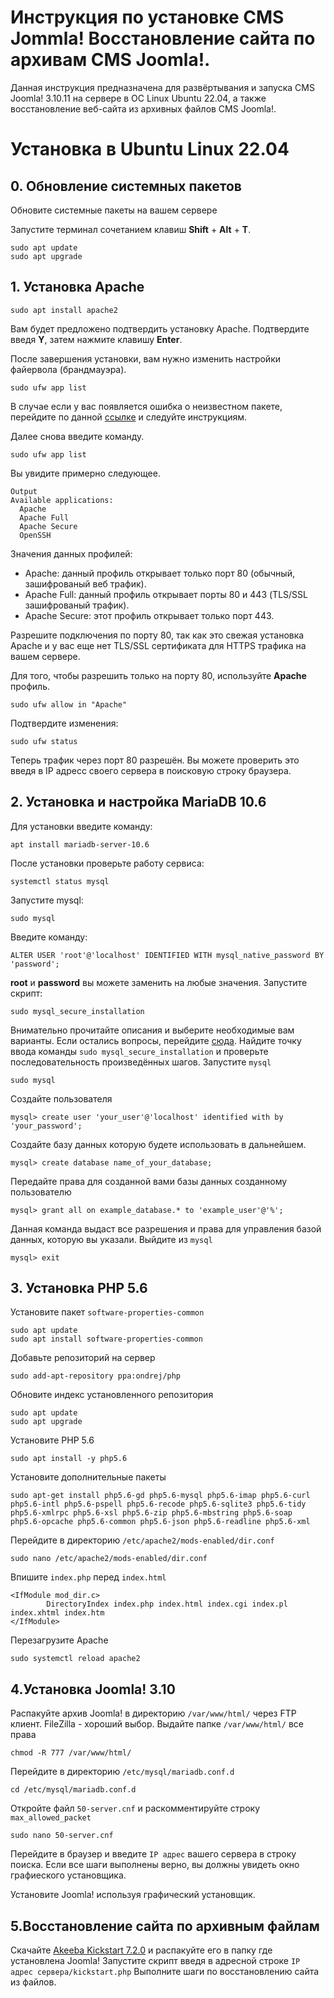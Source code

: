 # Инструкция по установке CMS Jommla! Восстановление сайта по архивам CMS Joomla!.
Данная инструкция предназначена для развёртывания и запуска CMS Joomla! 3.10.11 на сервере в ОС Linux Ubuntu 22.04, а также восстановление веб-сайта из архивных файлов CMS Joomla!.
# Установка в Ubuntu Linux 22.04
## 0. Обновление системных пакетов
Обновите системные пакеты на вашем сервере

Запустите терминал сочетанием клавиш __Shift__ + __Alt__ + __T__.
```
sudo apt update
sudo apt upgrade
```
## 1. Установка Apache
```
sudo apt install apache2
```
Вам будет предложено подтвердить установку Apache. Подтвердите введя __Y__, затем нажмите клавишу __Enter__.

После завершения установки, вам нужно изменить настройки файервола (брандмауэра).
```
sudo ufw app list
```
В случае если у вас появляется ошибка о неизвестном пакете, перейдите по данной [ссылке](https://phoenixnap.com/kb/configure-firewall-with-ufw-on-ubuntu) и следуйте инструкциям.

Далее снова введите команду.
```
sudo ufw app list
```
Вы увидите примерно следующее.
```
Output
Available applications:
  Apache
  Apache Full
  Apache Secure
  OpenSSH
```
Значения данных профилей:
* Apache: данный профиль открывает только порт 80 (обычный, зашифрованый веб трафик).
* Apache Full: данный профиль открывает порты 80 и 443 (TLS/SSL зашифрованый трафик).
* Apache Secure: этот профиль открывает только порт 443.

Разрешите подключения по порту 80, так как это свежая установка Apache и у вас еще нет TLS/SSL сертификата для HTTPS трафика на вашем сервере.

Для того, чтобы разрешить только на порту 80, используйте __Apache__ профиль.
```
sudo ufw allow in "Apache"
```
Подтвердите изменения:
```
sudo ufw status
```
Теперь трафик через порт 80 разрешён. Вы можете проверить это введя в IP адресс своего сервера в поисковую строку браузера.

## 2. Установка и настройка MariaDB 10.6
Для установки введите команду:
```
apt install mariadb-server-10.6
```
После установки проверьте работу сервиса:
```
systemctl status mysql
```
Запустите mysql:
```
sudo mysql
```
Введите команду:
```
ALTER USER 'root'@'localhost' IDENTIFIED WITH mysql_native_password BY 'password';
```
__root__ и __password__ вы можете заменить на любые значения.
Запустите скрипт:
```
sudo mysql_secure_installation
```
Внимательно прочитайте описания и выберите необходимые вам варианты.
Если остались вопросы, перейдите [сюда](https://www.digitalocean.com/community/tutorials/how-to-install-linux-apache-mysql-php-lamp-stack-on-ubuntu-22-04). Найдите точку ввода команды ```sudo mysql_secure_installation``` и проверьте последовательность произведённых шагов.
Запустите ```mysql```
```
sudo mysql
```
Создайте пользователя
```
mysql> create user 'your_user'@'localhost' identified with by 'your_password';
```
Создайте базу данных которую будете использовать в дальнейшем.
```
mysql> create database name_of_your_database;
```
Передайте права для созданной вами базы данных созданному пользователю
```
mysql> grant all on example_database.* to 'example_user'@'%';
```
Данная команда выдаст все разрешения и права для управления базой данных, которую вы указали.
Выйдите из ```mysql```
```
mysql> exit
```
## 3. Установка PHP 5.6
Установите пакет ```software-properties-common```
```
sudo apt update
sudo apt install software-properties-common
```
Добавьте репозиторий на сервер
```
sudo add-apt-repository ppa:ondrej/php
```
Обновите индекс установленного репозитория
```
sudo apt update
sudo apt upgrade
```
Установите PHP 5.6
```
sudo apt install -y php5.6
```
Установите дополнительные пакеты 
```
sudo apt-get install php5.6-gd php5.6-mysql php5.6-imap php5.6-curl php5.6-intl php5.6-pspell php5.6-recode php5.6-sqlite3 php5.6-tidy php5.6-xmlrpc php5.6-xsl php5.6-zip php5.6-mbstring php5.6-soap php5.6-opcache php5.6-common php5.6-json php5.6-readline php5.6-xml
```
Перейдите в директорию ```/etc/apache2/mods-enabled/dir.conf```
```
sudo nano /etc/apache2/mods-enabled/dir.conf
```
Впишите ```index.php``` перед ```index.html```
```
<IfModule mod_dir.c>
        DirectoryIndex index.php index.html index.cgi index.pl index.xhtml index.htm
</IfModule>
```
Перезагрузите Apache
```
sudo systemctl reload apache2
```
## 4.Установка Joomla! 3.10
Распакуйте архив Joomla! в директорию ```/var/www/html/``` через FTP клиент. FileZilla - хороший выбор.
Выдайте папке ```/var/www/html/``` все права
```
chmod -R 777 /var/www/html/
```
Перейдите в директорию ```/etc/mysql/mariadb.conf.d```
```
cd /etc/mysql/mariadb.conf.d
```
Откройте файл ```50-server.cnf``` и раскомментируйте строку ```max_allowed_packet```
```
sudo nano 50-server.cnf
```
Перейдите в браузер и введите ```IP адрес``` вашего сервера в строку поиска. Если все шаги выполнены верно, вы должны увидеть окно графиеского установщика.

Установите Joomla! используя графический установщик.

## 5.Восстановление сайта по архивным файлам
Скачайте [Akeeba Kickstart 7.2.0](https://www.akeeba.com/download/akeeba-kickstart/7-2-0/kickstart-core-7-2-0-zip.zip) и распакуйте его в папку где установлена Joomla!
Запустите скрипт введя в адресной строке ```IP адрес сервера/kickstart.php```
Выполните шаги по восстановлению сайта из файлов.

